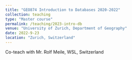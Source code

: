 ```yaml
---
title: "GEO874 Introduction to Databases 2020-2022"
collection: teaching
type: "Master course"
permalink: /teaching/2023-intro-db
venue: "University of Zurich, Department of Geography"
date: 2022-9-23
location: "Zurich, Switzerland"
---
```


Co-teach with Mr. Rolf Meile, WSL, Switzerland
